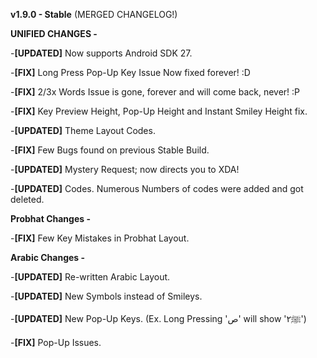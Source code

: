 **v1.9.0 - Stable** (MERGED CHANGELOG!)

**UNIFIED CHANGES -**

-**[UPDATED]** Now supports Android SDK 27.

-**[FIX]** Long Press Pop-Up Key Issue Now fixed forever! :D  

-**[FIX]** 2/3x Words Issue is gone, forever and will come back, never! :P

-**[FIX]** Key Preview Height, Pop-Up Height and Instant Smiley Height fix.

-**[UPDATED]** Theme Layout Codes. 

-**[FIX]** Few Bugs found on previous Stable Build.

-**[UPDATED]** Mystery Request; now directs you to XDA! 

-**[UPDATED]** Codes. Numerous Numbers of codes were added and got deleted.


**Probhat Changes -**

-**[FIX]** Few Key Mistakes in Probhat Layout.


**Arabic Changes -**

-**[UPDATED]** Re-written Arabic Layout.

-**[UPDATED]** New Symbols instead of Smileys.

-**[UPDATED]** New Pop-Up Keys. (Ex. Long Pressing 'ص' will show 'ﷺ٢')

-**[FIX]** Pop-Up Issues.
